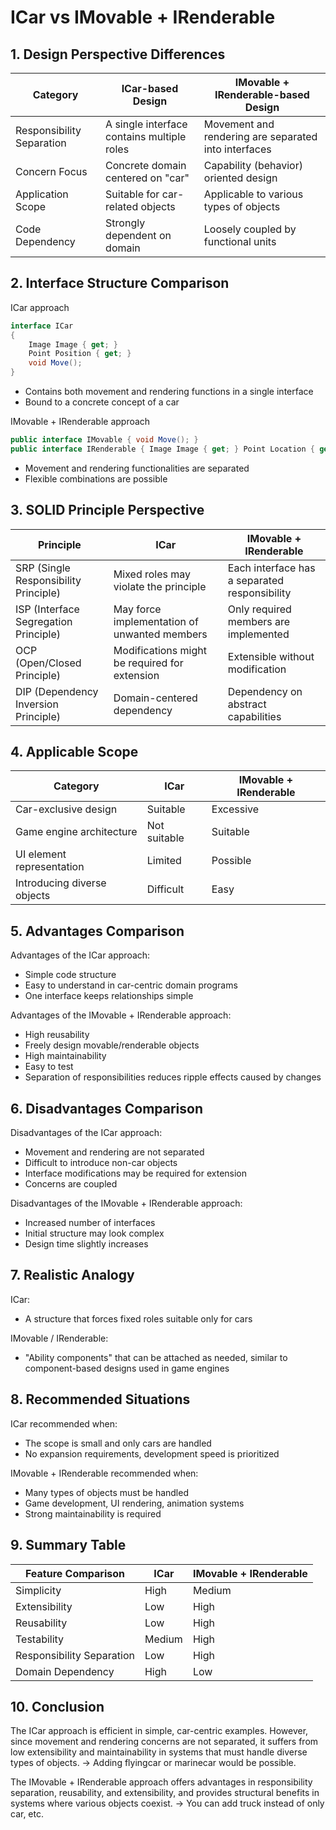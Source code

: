 # ICar vs IMovable + IRenderable

## 1. Design Perspective Differences

| Category | ICar-based Design | IMovable + IRenderable-based Design |
|---|---|---|
| Responsibility Separation | A single interface contains multiple roles | Movement and rendering are separated into interfaces |
| Concern Focus | Concrete domain centered on "car" | Capability (behavior) oriented design |
| Application Scope | Suitable for car-related objects | Applicable to various types of objects |
| Code Dependency | Strongly dependent on domain | Loosely coupled by functional units |

## 2. Interface Structure Comparison

ICar approach
```csharp
interface ICar
{
    Image Image { get; }
    Point Position { get; }
    void Move();
}
```
- Contains both movement and rendering functions in a single interface
- Bound to a concrete concept of a car

IMovable + IRenderable approach
```csharp
public interface IMovable { void Move(); }
public interface IRenderable { Image Image { get; } Point Location { get; } }
```
- Movement and rendering functionalities are separated
- Flexible combinations are possible

## 3. SOLID Principle Perspective

| Principle | ICar | IMovable + IRenderable |
|---|---|---|
| SRP (Single Responsibility Principle) | Mixed roles may violate the principle | Each interface has a separated responsibility |
| ISP (Interface Segregation Principle) | May force implementation of unwanted members | Only required members are implemented |
| OCP (Open/Closed Principle) | Modifications might be required for extension | Extensible without modification |
| DIP (Dependency Inversion Principle) | Domain-centered dependency | Dependency on abstract capabilities |

## 4. Applicable Scope

| Category | ICar | IMovable + IRenderable |
|---|---|---|
| Car-exclusive design | Suitable | Excessive |
| Game engine architecture | Not suitable | Suitable |
| UI element representation | Limited | Possible |
| Introducing diverse objects | Difficult | Easy |

## 5. Advantages Comparison

Advantages of the ICar approach:
- Simple code structure
- Easy to understand in car-centric domain programs
- One interface keeps relationships simple

Advantages of the IMovable + IRenderable approach:
- High reusability
- Freely design movable/renderable objects
- High maintainability
- Easy to test
- Separation of responsibilities reduces ripple effects caused by changes

## 6. Disadvantages Comparison

Disadvantages of the ICar approach:
- Movement and rendering are not separated
- Difficult to introduce non-car objects
- Interface modifications may be required for extension
- Concerns are coupled

Disadvantages of the IMovable + IRenderable approach:
- Increased number of interfaces
- Initial structure may look complex
- Design time slightly increases

## 7. Realistic Analogy

ICar:
- A structure that forces fixed roles suitable only for cars

IMovable / IRenderable:
- "Ability components" that can be attached as needed, similar to component-based designs used in game engines

## 8. Recommended Situations

ICar recommended when:
- The scope is small and only cars are handled
- No expansion requirements, development speed is prioritized

IMovable + IRenderable recommended when:
- Many types of objects must be handled
- Game development, UI rendering, animation systems
- Strong maintainability is required

## 9. Summary Table

| Feature Comparison | ICar | IMovable + IRenderable |
|---|---|---|
| Simplicity | High | Medium |
| Extensibility | Low | High |
| Reusability | Low | High |
| Testability | Medium | High |
| Responsibility Separation | Low | High |
| Domain Dependency | High | Low |

## 10. Conclusion

The ICar approach is efficient in simple, car-centric examples.
However, since movement and rendering concerns are not separated, it suffers from low extensibility and maintainability in systems that must handle diverse types of objects.
-> Adding flyingcar or marinecar would be possible.

The IMovable + IRenderable approach offers advantages in responsibility separation, reusability, and extensibility, and provides structural benefits in systems where various objects coexist.
-> You can add truck instead of only car, etc.
